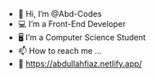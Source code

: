 - 👋 Hi, I’m @Abd-Codes
- 💻 I’m a Front-End Developer
- 🖥️ I’m a Computer Science Student
- 📫 How to reach me ...
- 🔗 https://abdullahfiaz.netlify.app/

<!---
Abd-Codes/Abd-Codes is a ✨ special ✨ repository because its `README.md` (this file) appears on your GitHub profile.
You can click the Preview link to take a look at your changes.
--->
